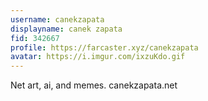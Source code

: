 ```yaml
---
username: canekzapata
displayname: canek zapata
fid: 342667
profile: https://farcaster.xyz/canekzapata
avatar: https://i.imgur.com/ixzuKdo.gif
---
```

Net art, ai, and memes. canekzapata.net  
